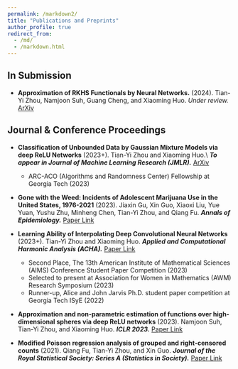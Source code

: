 ```yaml
---
permalink: /markdown2/
title: "Publications and Preprints"
author_profile: true
redirect_from: 
  - /md/
  - /markdown.html
---
```



## In Submission

  * **Approximation of RKHS Functionals by Neural Networks.** (2024).
    Tian-Yi Zhou, Namjoon Suh, Guang Cheng, and Xiaoming Huo.
    _Under review._ [ArXiv](http://arxiv.org/abs/2403.12187)
     
## Journal & Conference Proceedings

   * **Classification of Unbounded Data by Gaussian Mixture Models via deep ReLU Networks** (2023+).
    Tian-Yi Zhou and Xiaoming Huo.\\
    **_To appear in Journal of Machine Learning Research (JMLR)._** [ArXiv](https://arxiv.org/pdf/2308.08030.pdf)
     * ARC-ACO (Algorithms and Randomness Center) Fellowship at Georgia Tech (2023)

   * **Gone with the Weed: Incidents of Adolescent Marijuana Use in the United States, 1976-2021** (2023). 
     Jiaxin Gu, Xin Guo, Xiaoxi Liu, Yue Yuan, Yushu Zhu, Minheng Chen, Tian-Yi Zhou, and Qiang Fu.
     **_Annals of Epidemiology._** [Paper Link](https://doi.org/10.1016/j.annepidem.2023.10.002)
     
   * **Learning Ability of Interpolating Deep Convolutional Neural Networks** (2023+).
     Tian-Yi Zhou and Xiaoming Huo. 
     **_Applied and Computational Harmonic Analysis (ACHA)._** [Paper Link](https://doi.org/10.1016/j.acha.2023.101582)
      * Second Place, The 13th American Institute of Mathematical Sciences (AIMS) Conference Student Paper Competition (2023)
      * Selected to present at Association for Women in Mathematics (AWM) Research Symposium (2023)
      * Runner-up, Alice and John Jarvis Ph.D. student paper competition at Georgia Tech ISyE (2022)
        
  * **Approximation and non-parametric estimation of functions over high-dimensional spheres via deep ReLU networks** (2023).
    Namjoon Suh, Tian-Yi Zhou, and Xiaoming Huo. 
    **_ICLR 2023._** [Paper Link](https://openreview.net/forum?id=r90KYcuB7JS&noteId=b_7KCSqylJ)
    
  * **Modified Poisson regression analysis of grouped and right‐censored counts** (2021).
    Qiang Fu, Tian-Yi Zhou, and Xin Guo. 
    **_Journal of the Royal Statistical Society: Series A (Statistics in Society)._** [Paper Link](https://doi.org/10.1111/rssa.12678)

  
